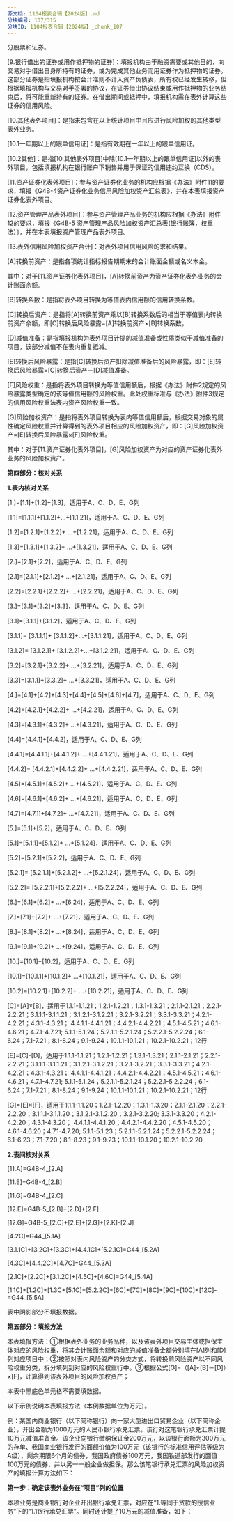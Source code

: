 ```yaml
---
源文档: 1104报表合辑【2024版】.md
分块编号: 107/315
分块ID: 1104报表合辑【2024版】_chunk_107
---
```


分股票和证券。

[9.银行借出的证券或用作抵押物的证券]：填报机构由于融资需要或其他目的，向交易对手借出自身所持有的证券，或为完成其他业务而用证券作为抵押物的证券。这部分证券是指填报机构按会计准则不计入资产负债表，所有权已经发生转移，但根据填报机构与交易对手签署的协议，在证券借出协议结束或用作抵押物的业务结束后，将可能重新持有的证券。在借出期间或抵押中，填报机构需在表外计算这些证券的信用风险。

[10.其他表外项目]：是指未包含在以上统计项目中且应进行风险加权的其他类型表外业务。

[10.1一年期以上的跟单信用证]：是指有效期在一年以上的跟单信用证。

[10.2其他]：是指[10.其他表外项目]中除[10.1一年期以上的跟单信用证]以外的表外项目，包括填报机构在银行账户下销售并用于保证的信用违约互换（CDS）。

[11.资产证券化表外项目]：参与资产证券化业务的机构应根据《办法》附件11的要求，填报《G4B-4资产证券化业务信用风险加权资产汇总表》，并在本表填报资产证券化表外项目。

[12.资产管理产品表外项目]：参与资产管理产品业务的机构应根据《办法》附件12的要求，填报《G4B-5 资产管理产品风险加权资产汇总表(银行账簿，权重法）》，并在本表填报资产管理产品表外项目。

[13.表外信用风险加权资产合计]：对表外项目信用风险的求和结果。

[A]转换前资产：是指各项统计指标报告期期末的会计账面金额或名义本金。

其中：对于[11.资产证券化表外项目]，[A]转换前资产为资产证券化表外业务的会计账面余额。

[B]转换系数：是指将表外项目转换为等值表内信用额的信用转换系数。

[C]转换后资产：是指将[A]转换前资产乘以[B]转换系数后的相当于等值表内转换前资产余额，即[C]转换后风险暴露=[A]转换前资产×[B]转换系数。

[D]减值准备：是指填报机构为表外项目计提的减值准备或性质类似于减值准备的项目，该部分减值不在表内重复抵减。

[E]转换后风险暴露：是指[C]转换后资产扣除减值准备后的风险暴露，即：[E]转换后风险暴露=[C]转换后资产－[D]减值准备。

[F]风险权重：是指将表外项目转换为等值信用额后，根据《办法》附件2规定的风险暴露类型确定的该等值信用额的风险权重。此处权重标准与《办法》附件3规定的信用风险权重法表内资产风险权重一致。

[G]风险加权资产：是指将表外项目转换为表内等值信用额后，根据交易对象的属性确定风险权重并计算得到的表外项目相应的风险加权资产，即：[G]风险加权资产=[E]转换后风险暴露×[F]风险权重。

其中：对于[11.资产证券化表外项目]，[G]风险加权资产为对应的资产证券化表外业务的风险加权资产。

**第四部分：核对关系**

**1.表内核对关系**

[1.]=[1.1]+[1.2]+[1.3]，适用于A、C、D、E、G列

[1.1]=[1.1.1]+[1.1.2]+…+[1.1.21]，适用于A、C、D、E、G列

[1.2]=[1.2.1]+[1.2.2]+ …+[1.2.21]，适用于A、C、D、E、G列

[1.3]=[1.3.1]+[1.3.2]+ …+[1.3.21]，适用于A、C、D、E、G列

[2.]=[2.1]+[2.2]，适用于A、C、D、E、G列

[2.1]=[2.1.1]+[2.1.2]+ …+[2.1.21]，适用于A、C、D、E、G列

[2.2]=[2.2.1]+[2.2.2]+ …+[2.2.21]，适用于A、C、D、E、G列

[3.]=[3.1]+[3.2]+[3.3]，适用于A、C、D、E、G列

[3.1]=[3.1.1]+[3.1.2]，适用于A、C、D、E、G列

[3.1.1]= [3.1.1.1]+ [3.1.1.2]+…+[3.1.1.21]，适用于A、C、D、E、G列

[3.1.2]= [3.1.2.1]+ [3.1.2.2]+…+[3.1.2.21]，适用于A、C、D、E、G列

[3.2]=[3.2.1]+[3.2.2]+ …+[3.2.21]，适用于A、C、D、E、G列

[3.3]=[3.1.1]+[3.3.2]+ …+[3.3.21]，适用于A、C、D、E、G列

[4.]=[4.1]+[4.2]+[4.3]+[4.4]+[4.5]+[4.6]+[4.7]，适用于A、C、D、E、G列

[4.2]=[4.2.1]+[4.2.2]+ …+[4.2.21]，适用于A、C、D、E、G列

[4.3]=[4.3.1]+[4.3.2]+ …+[4.3.21]，适用于A、C、D、E、G列

[4.4]=[4.4.1]+[4.4.2]，适用于A、C、D、E、G列

[4.4.1]=[4.4.1.1]+[4.4.1.2]+ …+[4.4.1.21]，适用于A、C、D、E、G列

[4.4.2]= [4.4.2.1]+[4.4.2.2]+ …+[4.4.2.21]，适用于A、C、D、E、G列

[4.5]=[4.5.1]+[4.5.2]+ …+[4.5.21]，适用于A、C、D、E、G列

[4.6]=[4.6.1]+[4.6.2]+ …+[4.6.21]，适用于A、C、D、E、G列

[4.7]=[4.7.1]+[4.7.2]+ …+[4.7.21]，适用于A、C、D、E、G列

[5.]=[5.1]+[5.2]，适用于A、C、D、E、G列

[5.1]=[5.1.1]+[5.1.2]+ …+[5.1.24]，适用于A、C、D、E、G列

[5.2]=[5.2.1]+[5.2.2]，适用于A、C、D、E、G列

[5.2.1]= [5.2.1.1]+[5.2.1.2]+ …+[5.2.1.24]，适用于A、C、D、E、G列

[5.2.2]= [5.2.2.1]+[5.2.2.2]+ …+[5.2.2.24]，适用于A、C、D、E、G列

[6.]=[6.1]+[6.2]+ …+[6.24]，适用于A、C、D、E、G列

[7.]=[7.1]+[7.2]+ …+[7.21]，适用于A、C、D、E、G列

[8.]=[8.1]+[8.2]+ …+[8.24]，适用于A、C、D、E、G列

[9.]=[9.1]+[9.2]+ …+[9.24]，适用于A、C、D、E、G列

[10.]=[10.1]+[10.2]，适用于A、C、D、E、G列

[10.1]=[10.1.1]+[10.1.2]+ …+[10.1.21]，适用于A、C、D、E、G列

[10.2]=[10.2.1]+[10.2.2]+ …+[10.2.21]，适用于A、C、D、E、G列

[C]=[A]×[B]，适用于1.1.1-1.1.21；1.2.1-1.2.21；1.3.1-1.3.21；2.1.1-2.1.21；2.2.1-2.2.21；3.1.1.1-3.1.1.21；3.1.2.1-3.1.2.21；3.2.1-3.2.21；3.3.1-3.3.21；4.2.1-4.2.21；4.3.1-4.3.21； 4.4.1.1-4.4.1.21；4.4.2.1-4.4.2.21；4.5.1-4.5.21；4.6.1-4.6.21；4.7.1-4.7.21; 5.1.1-5.1.24；5.2.1.1-5.2.1.24；5.2.2.1-5.2.2.24；6.1-6.24；7.1-7.21；8.1-8.24；9.1-9.24；10.1.1-10.1.21；10.2.1-10.2.21；12行

[E]=[C]-[D]，适用于1.1.1-1.1.21；1.2.1-1.2.21；1.3.1-1.3.21；2.1.1-2.1.21；2.2.1-2.2.21；3.1.1.1-3.1.1.21；3.1.2.1-3.1.2.21；3.2.1-3.2.21；3.3.1-3.3.21；4.2.1-4.2.21；4.3.1-4.3.21； 4.4.1.1-4.4.1.21；4.4.2.1-4.4.2.21；4.5.1-4.5.21；4.6.1-4.6.21；4.7.1-4.7.21; 5.1.1-5.1.24；5.2.1.1-5.2.1.24；5.2.2.1-5.2.2.24；6.1-6.24；7.1-7.21；8.1-8.24；9.1-9.24；10.1.1-10.1.21；10.2.1-10.2.21；12行

[G]=[E]×[F]，适用于1.1.1-1.1.20；1.2.1-1.2.20；1.3.1-1.3.20；2.1.1-2.1.20；2.2.1-2.2.20；3.1.1.1-3.1.1.20；3.1.2.1-3.1.2.20；3.2.1-3.2.20; 3.3.1-3.3.20；4.2.1-4.2.20；4.3.1-4.3.20； 4.4.1.1-4.4.1.20；4.4.2.1-4.4.2.20；4.5.1-4.5.20；4.6.1-4.6.20；4.7.1-4.7.20; 5.1.1-5.1.23；5.2.1.1-5.2.1.24；5.2.2.1-5.2.2.24；6.1-6.23；7.1-7.20；8.1-8.23；9.1-9.23；10.1.1-10.1.20；10.2.1-10.2.20

**2.表间核对关系**

[11.A]=G4B-4\_[2.A]

[11.E]=G4B-4\_[2.B]

[11.G]=G4B-4\_[2.C]

[12.E]=G4B-5\_[2.B]+[2.D]+[2.F]

[12.G]=G4B-5\_[2.C]+[2.E]+[2.G]+[2.K]-[2.J]

[4.2C]=G44\_[5.1A]

[3.1.1C]+[3.2C]+[3.3C]+[4.4.1C]+[5.2.1C]=G44\_[5.2A]

[4.3C]+[4.4.2C]+[4.7C]=G44\_[5.3A]

[2.1C]+[2.2C]+[3.1.2C]+[4.5C]+[4.6C]=G44\_[5.4A]

[1.1C]+[1.2C]+[1.3C+[5.1C]+[5.2.2C]+[6C]+[7C]+[8C]+[9C]+[10C]+[12C]-=G44\_[5.5A]

表中阴影部分不填报数据。

**第五部分：填报方法**

本表填报方法：①根据表外业务的业务品种，以及该表外项目交易主体或担保主体对应的风险权重，将其会计账面余额和对应的减值准备金额分别填在[A]列和[D]列对应项目中；②按照对表内风险资产的分类方式，将转换前风险资产以不同风险权重分类，拆分填列到对应的风险权重行中。③根据公式[G]=（[A]×[B]－[D]）×[F]，计算得到该表外项目的风险加权资产；

本表中黑底色单元格不需要填数据。

以下示例说明本表填报方法（本例数据单位为万元）。

例：某国内商业银行（以下简称银行）向一家大型进出口贸易企业（以下简称企业），开出金额为1000万元的人民币银行承兑汇票。该行对这笔银行承兑汇票计提10万元减值准备金。该企业向银行缴纳保证金200万元，以该银行面额为300万元的存单、我国商业银行发行的面额价值为100万元（该银行的标准信用评估等级为A级），剩余期限6个月的债券，我国政府债券100万元，我国铁道部发行的面值100万元的债券，并以另一一般企业做担保。那么该笔银行承兑汇票的风险加权资产的填报计算方法如下：

**第一步：确定该表外业务在“项目”列的位置**

本项业务是商业银行对企业开出银行承兑汇票，对应在“1.等同于贷款的授信业务”下的“1.1银行承兑汇票”。同时还计提了10万元的减值准备，如下：
